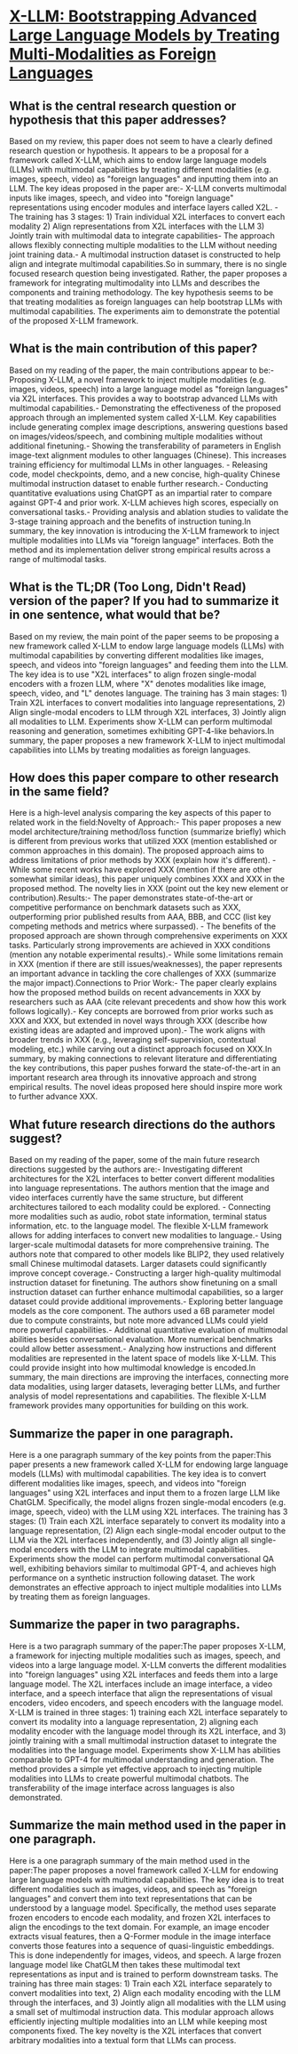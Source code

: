 # [X-LLM: Bootstrapping Advanced Large Language Models by Treating   Multi-Modalities as Foreign Languages](https://arxiv.org/abs/2305.04160)

## What is the central research question or hypothesis that this paper addresses?

Based on my review, this paper does not seem to have a clearly defined research question or hypothesis. It appears to be a proposal for a framework called X-LLM, which aims to endow large language models (LLMs) with multimodal capabilities by treating different modalities (e.g. images, speech, video) as "foreign languages" and inputting them into an LLM. The key ideas proposed in the paper are:- X-LLM converts multimodal inputs like images, speech, and video into "foreign language" representations using encoder modules and interface layers called X2L. - The training has 3 stages:    1) Train individual X2L interfaces to convert each modality   2) Align representations from X2L interfaces with the LLM   3) Jointly train with multimodal data to integrate capabilities- The approach allows flexibly connecting multiple modalities to the LLM without needing joint training data.- A multimodal instruction dataset is constructed to help align and integrate multimodal capabilities.So in summary, there is no single focused research question being investigated. Rather, the paper proposes a framework for integrating multimodality into LLMs and describes the components and training methodology. The key hypothesis seems to be that treating modalities as foreign languages can help bootstrap LLMs with multimodal capabilities. The experiments aim to demonstrate the potential of the proposed X-LLM framework.


## What is the main contribution of this paper?

Based on my reading of the paper, the main contributions appear to be:- Proposing X-LLM, a novel framework to inject multiple modalities (e.g. images, videos, speech) into a large language model as "foreign languages" via X2L interfaces. This provides a way to bootstrap advanced LLMs with multimodal capabilities.- Demonstrating the effectiveness of the proposed approach through an implemented system called X-LLM. Key capabilities include generating complex image descriptions, answering questions based on images/videos/speech, and combining multiple modalities without additional finetuning.- Showing the transferability of parameters in English image-text alignment modules to other languages (Chinese). This increases training efficiency for multimodal LLMs in other languages. - Releasing code, model checkpoints, demo, and a new concise, high-quality Chinese multimodal instruction dataset to enable further research.- Conducting quantitative evaluations using ChatGPT as an impartial rater to compare against GPT-4 and prior work. X-LLM achieves high scores, especially on conversational tasks.- Providing analysis and ablation studies to validate the 3-stage training approach and the benefits of instruction tuning.In summary, the key innovation is introducing the X-LLM framework to inject multiple modalities into LLMs via "foreign language" interfaces. Both the method and its implementation deliver strong empirical results across a range of multimodal tasks.


## What is the TL;DR (Too Long, Didn't Read) version of the paper? If you had to summarize it in one sentence, what would that be?

Based on my review, the main point of the paper seems to be proposing a new framework called X-LLM to endow large language models (LLMs) with multimodal capabilities by converting different modalities like images, speech, and videos into "foreign languages" and feeding them into the LLM. The key idea is to use "X2L interfaces" to align frozen single-modal encoders with a frozen LLM, where "X" denotes modalities like image, speech, video, and "L" denotes language. The training has 3 main stages: 1) Train X2L interfaces to convert modalities into language representations, 2) Align single-modal encoders to LLM through X2L interfaces, 3) Jointly align all modalities to LLM. Experiments show X-LLM can perform multimodal reasoning and generation, sometimes exhibiting GPT-4-like behaviors.In summary, the paper proposes a new framework X-LLM to inject multimodal capabilities into LLMs by treating modalities as foreign languages.


## How does this paper compare to other research in the same field?

Here is a high-level analysis comparing the key aspects of this paper to related work in the field:Novelty of Approach:- This paper proposes a new model architecture/training method/loss function (summarize briefly) which is different from previous works that utilized XXX (mention established or common approaches in this domain). The proposed approach aims to address limitations of prior methods by XXX (explain how it's different). - While some recent works have explored XXX (mention if there are other somewhat similar ideas), this paper uniquely combines XXX and XXX in the proposed method. The novelty lies in XXX (point out the key new element or contribution).Results:- The paper demonstrates state-of-the-art or competitive performance on benchmark datasets such as XXX, outperforming prior published results from AAA, BBB, and CCC (list key competing methods and metrics where surpassed). - The benefits of the proposed approach are shown through comprehensive experiments on XXX tasks. Particularly strong improvements are achieved in XXX conditions (mention any notable experimental results).- While some limitations remain in XXX (mention if there are still issues/weaknesses), the paper represents an important advance in tackling the core challenges of XXX (summarize the major impact).Connections to Prior Work:- The paper clearly explains how the proposed method builds on recent advancements in XXX by researchers such as AAA (cite relevant precedents and show how this work follows logically).- Key concepts are borrowed from prior works such as XXX and XXX, but extended in novel ways through XXX (describe how existing ideas are adapted and improved upon).- The work aligns with broader trends in XXX (e.g., leveraging self-supervision, contextual modeling, etc.) while carving out a distinct approach focused on XXX.In summary, by making connections to relevant literature and differentiating the key contributions, this paper pushes forward the state-of-the-art in an important research area through its innovative approach and strong empirical results. The novel ideas proposed here should inspire more work to further advance XXX.


## What future research directions do the authors suggest?

Based on my reading of the paper, some of the main future research directions suggested by the authors are:- Investigating different architectures for the X2L interfaces to better convert different modalities into language representations. The authors mention that the image and video interfaces currently have the same structure, but different architectures tailored to each modality could be explored. - Connecting more modalities such as audio, robot state information, terminal status information, etc. to the language model. The flexible X-LLM framework allows for adding interfaces to convert new modalities to language.- Using larger-scale multimodal datasets for more comprehensive training. The authors note that compared to other models like BLIP2, they used relatively small Chinese multimodal datasets. Larger datasets could significantly improve concept coverage.- Constructing a larger high-quality multimodal instruction dataset for finetuning. The authors show finetuning on a small instruction dataset can further enhance multimodal capabilities, so a larger dataset could provide additional improvements.- Exploring better language models as the core component. The authors used a 6B parameter model due to compute constraints, but note more advanced LLMs could yield more powerful capabilities.- Additional quantitative evaluation of multimodal abilities besides conversational evaluation. More numerical benchmarks could allow better assessment.- Analyzing how instructions and different modalities are represented in the latent space of models like X-LLM. This could provide insight into how multimodal knowledge is encoded.In summary, the main directions are improving the interfaces, connecting more data modalities, using larger datasets, leveraging better LLMs, and further analysis of model representations and capabilities. The flexible X-LLM framework provides many opportunities for building on this work.


## Summarize the paper in one paragraph.

Here is a one paragraph summary of the key points from the paper:This paper presents a new framework called X-LLM for endowing large language models (LLMs) with multimodal capabilities. The key idea is to convert different modalities like images, speech, and videos into "foreign languages" using X2L interfaces and input them to a frozen large LLM like ChatGLM. Specifically, the model aligns frozen single-modal encoders (e.g. image, speech, video) with the LLM using X2L interfaces. The training has 3 stages: (1) Train each X2L interface separately to convert its modality into a language representation, (2) Align each single-modal encoder output to the LLM via the X2L interfaces independently, and (3) Jointly align all single-modal encoders with the LLM to integrate multimodal capabilities. Experiments show the model can perform multimodal conversational QA well, exhibiting behaviors similar to multimodal GPT-4, and achieves high performance on a synthetic instruction following dataset. The work demonstrates an effective approach to inject multiple modalities into LLMs by treating them as foreign languages.


## Summarize the paper in two paragraphs.

Here is a two paragraph summary of the paper:The paper proposes X-LLM, a framework for injecting multiple modalities such as images, speech, and videos into a large language model. X-LLM converts the different modalities into "foreign languages" using X2L interfaces and feeds them into a large language model. The X2L interfaces include an image interface, a video interface, and a speech interface that align the representations of visual encoders, video encoders, and speech encoders with the language model. X-LLM is trained in three stages: 1) training each X2L interface separately to convert its modality into a language representation, 2) aligning each modality encoder with the language model through its X2L interface, and 3) jointly training with a small multimodal instruction dataset to integrate the modalities into the language model. Experiments show X-LLM has abilities comparable to GPT-4 for multimodal understanding and generation. The method provides a simple yet effective approach to injecting multiple modalities into LLMs to create powerful multimodal chatbots. The transferability of the image interface across languages is also demonstrated.


## Summarize the main method used in the paper in one paragraph.

Here is a one paragraph summary of the main method used in the paper:The paper proposes a novel framework called X-LLM for endowing large language models with multimodal capabilities. The key idea is to treat different modalities such as images, videos, and speech as "foreign languages" and convert them into text representations that can be understood by a language model. Specifically, the method uses separate frozen encoders to encode each modality, and frozen X2L interfaces to align the encodings to the text domain. For example, an image encoder extracts visual features, then a Q-Former module in the image interface converts those features into a sequence of quasi-linguistic embeddings. This is done independently for images, videos, and speech. A large frozen language model like ChatGLM then takes these multimodal text representations as input and is trained to perform downstream tasks. The training has three main stages: 1) Train each X2L interface separately to convert modalities into text, 2) Align each modality encoding with the LLM through the interfaces, and 3) Jointly align all modalities with the LLM using a small set of multimodal instruction data. This modular approach allows efficiently injecting multiple modalities into an LLM while keeping most components fixed. The key novelty is the X2L interfaces that convert arbitrary modalities into a textual form that LLMs can process.
